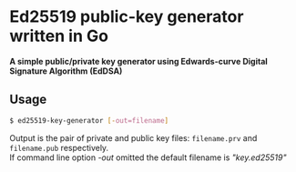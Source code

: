 # Ed25519 public-key generator written in Go

**A simple public/private key generator using Edwards-curve Digital Signature Algorithm (EdDSA)**

## Usage

```sh
$ ed25519-key-generator [-out=filename]
```

Output is the pair of private and public key files:  ```filename.prv``` and ```filename.pub``` respectively.\
If command line option *-out* omitted the default filename is *"key.ed25519"*

